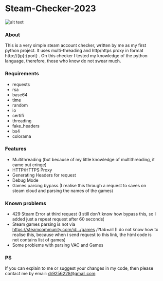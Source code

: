 # Steam-Checker-2023
![alt text](https://github.com/Fsocguy/Steam-Checker-2023/blob/main/Screenshot_1.png)
### About
This is a very simple steam account checker, written by me as my first python project. It uses multi-threading and http/https proxy in format http://{ip}:{port} .
On this checker I tested my knowledge of the python language, therefore, those who know do not swear much.
### Requirements
- requests
- rsa
- base64
- time
- random
- io
- certifi
- threading
- fake_headers
- bs4
- colorama
### Features
- Multithreading (but because of my little knowledge of multithreading, it came out cringe)
- HTTP/HTTPS Proxy
- Generating Headers for request
- Debug Mode
- Games parsing bypass (I realise this through a request to saves on steam cloud and parsing the names of the games)
### Known problems
- 429 Steam Error at third request (I still don't know how bypass this, so I added just a repeat request after 60 seconds)
- Steam games parsing is not via https://steamcommunity.com/id.../games /?tab=all (I do not know how to realise this, because when i send request to this link, the html code is not contains list of games)
- Some problems with parsing VAC and Games
### PS
If you can explain to me or suggest your changes in my code, then please contact me by email: dr9256228@gmail.com
